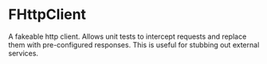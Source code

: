 # FHttpClient
A fakeable http client.  Allows unit tests to intercept requests and replace them with pre-configured responses.  This is useful for stubbing out external services.
